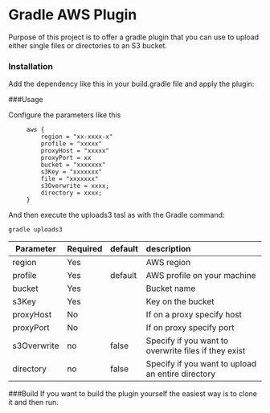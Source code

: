 # Gradle AWS Plugin

Purpose of this project is to offer a gradle plugin that you can use to upload either single files or directories to an S3 bucket.

### Installation
Add the dependency like this in your build.gradle file and apply the plugin:

###Usage

Configure the parameters like this

  ```Configure bucket params
       aws {
           region = "xx-xxxx-x"   
           profile = "xxxxx"
           proxyHost = "xxxxx"
           proxyPort = xx
           bucket = "xxxxxxx"
           s3Key = "xxxxxxx"
           file = "xxxxxxx"
           s3Overwrite = xxxx;
           directory = xxxx;
       }
  ```

And then execute the uploads3 tasl as with the Gradle command:

  ```
gradle uploads3
  ```

| Parameter     | Required      | default    |  description                                             |
| ------------- |:--------------|:-----------|:---------------------------------------------------------|
| region        | Yes           |            |  AWS region                                              |
| profile       | Yes           |   default  |  AWS profile on your machine                             |
| bucket        | Yes           |            |  Bucket name                                             |
| s3Key         | Yes           |            |  Key on the bucket                                       |
| proxyHost     | No            |            |  If on a proxy specify host                              |
| proxyPort     | No            |            |  If on proxy specify port                                |
| s3Overwrite   | no            |   false    |  Specify if you want to overwrite files if they exist    |
| directory     | no            |   false    |  Specify if you want to upload an entire directory       | 


###Build
If you want to build the plugin yourself the easiest way is to clone it and then run. 
    
